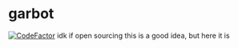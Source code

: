 # garbot
[![CodeFactor](https://www.codefactor.io/repository/github/gamerboy80/garbot/badge/main)](https://www.codefactor.io/repository/github/gamerboy80/garbot/overview/main)
idk if open sourcing this is a good idea, but here it is